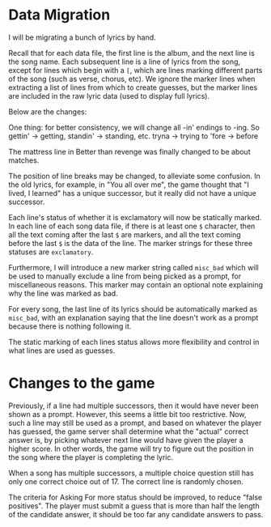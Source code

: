 # Data Migration

I will be migrating a bunch of lyrics by hand.

Recall that for each data file, the first line is the album,
and the next line is the song name. Each subsequent line
is a line of lyrics from the song, except for lines which
begin with a `[`, which are lines marking different
parts of the song (such as verse, chorus, etc). We ignore the marker lines
when extracting a list of lines from which to create guesses,
but the marker lines are included in the raw lyric data (used to display full lyrics).

Below are the changes:

One thing: for better consistency, we will change all -in' endings to -ing.
So gettin' -> getting, standin' -> standing, etc.
tryna -> trying to
'fore -> before

The mattress line in Better than revenge was finally changed to be about matches.

The position of line breaks may be changed, to alleviate some confusion. In the old lyrics,
for example, in "You all over me", the game thought that "I lived, I learned" has a unique
successor, but it really did not have a unique successor.

Each line's status of whether it is exclamatory
will now be statically marked. In each line of each song data file, 
if there is at least one `$` character,
then all the text coming after the last `$` are markers, and all the text
coming before the last `$` is the data of the line.
The marker strings for these three statuses are `exclamatory`.

Furthermore, I will introduce a new marker string called `misc_bad` which
will be used to manually exclude a line from being picked as a prompt,
for miscellaneous reasons. 
This marker may contain an optional note explaining why the line was marked as bad.

For every song, the last line of its lyrics should be automatically marked as `misc_bad`,
with an explanation saying that the line doesn't work as a prompt because there is nothing
following it.

The static marking of each lines status allows more flexibility and control in what
lines are used as guesses.

# Changes to the game

Previously, if a line had multiple successors, then it would have never been shown as a
prompt. However, this seems a little bit too restrictive. Now, such a line may still be used
as a prompt, and based on whatever the player has guessed, the game server shall determine
what the "actual" correct answer is, by picking whatever next line would have given the player
a higher score. In other words, the game will try to figure out the position in the song 
where the player is completing the lyric.

When a song has multiple successors, a multiple choice question still has only one
correct choice out of 17. The correct line is randomly chosen.

The criteria for Asking For more status should be improved, to reduce "false positives".
The player must submit a guess that is more than half the length of the candidate answer,
it should be too far any candidate answers to pass.



